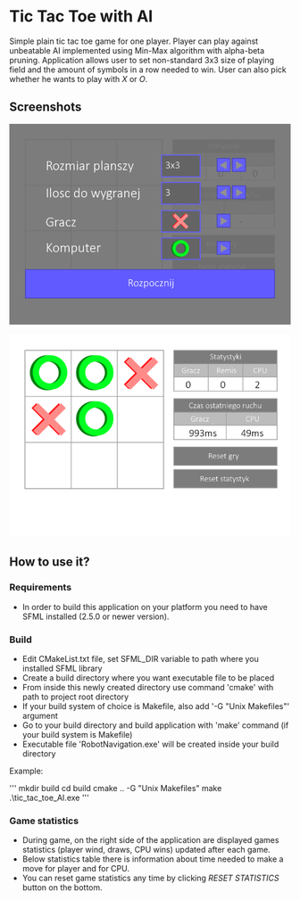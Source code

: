 # Tic Tac Toe with AI

Simple plain tic tac toe game for one player. Player can play against unbeatable AI implemented using Min-Max algorithm with alpha-beta pruning. Application allows user to set non-standard 3x3 size of playing field
and the amount of symbols in a row needed to win. User can also pick whether he wants to play with _X_ or _O_.

## Screenshots

![tic1](./docs/tic1.png)

![tic2](./docs/tic2.png)

## How to use it?

### Requirements

* In order to build this application on your platform you need to have SFML installed (2.5.0 or newer version).

### Build

* Edit CMakeList.txt file, set SFML_DIR variable to path where you installed SFML library
* Create a build directory where you want executable file to be placed
* From inside this newly created directory use command 'cmake' with path to project root directory
* If your build system of choice is Makefile, also add '-G "Unix Makefiles"' argument
* Go to your build directory and build application with 'make' command (if your build system is Makefile)
* Executable file 'RobotNavigation.exe' will be created inside your build directory

Example:

'''
mkdir build
cd build
cmake .. -G "Unix Makefiles"
make
.\tic_tac_toe_AI.exe
'''

### Game statistics

* During game, on the right side of the application are displayed games statistics (player wind, draws, CPU wins) updated after each game.
* Below statistics table there is information about time needed to make a move for player and for CPU.
* You can reset game statistics any time by clicking _RESET STATISTICS_ button on the bottom.

